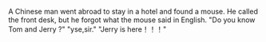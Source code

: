 A Chinese man went abroad to stay in a hotel and found a mouse. He called the front desk, but he forgot what the mouse said in English.
"Do you know Tom and Jerry ?"
"yse,sir."
"Jerry is here！！！"
